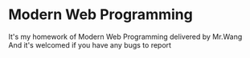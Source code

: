 # Modern Web Programming
It's my homework of Modern Web Programming delivered by Mr.Wang  
And it's welcomed if you have any bugs to report  